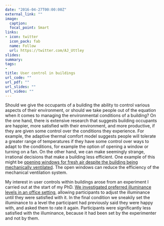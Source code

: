 ```yaml
---
date: "2016-04-27T00:00:00Z"
external_link: ""
image:
  caption:
  focal_point: Smart
links:
- icon: twitter
  icon_pack: fab
  name: Follow
  url: https://twitter.com/AJ_Uttley
slides: 
summary: 
tags:
- 
title: User control in buildings
url_code: ""
url_pdf: ""
url_slides: ""
url_video: ""
---
```


Should we give the occupants of a building the ability to control various aspects of their environment, or should we take people out of the equation when it comes to managing the environmental conditions of a building? On the one hand, there is extensive research that suggests building occupants are happier, more satisfied with their environment, and more productive, if they are given some control over the conditions they experience. For example, the adaptive thermal comfort model suggests people will tolerate a greater range of temperatures if they have some control over ways to adapt to the conditions, for example the option of opening a window or turning on a fan. On the other hand, we can make seemingly strange, irrational decisions that make a building less efficient. One example of this might be [opening windows for fresh air despite the building being mechanically ventilated](https://papers.ssrn.com/sol3/papers.cfm?abstract_id=3114262). The open windows can reduce the efficiency of the mechanical ventilation system.

My interest in user controls within buildings arose from an experiment I carried out at the start of my PhD. [We investigated preferred illuminance levels in an office setting](https://www.tandfonline.com/doi/full/10.1080/00038628.2012.724380), allowing participants to adjust the illuminance until they were satisfied with it. In the final condition we sneakily set the illuminance to a level the participant had previously said they were happy with, and asked them to rate it again. Participants were significantly less satisfied with the illuminance, because it had been set by the experimenter and not by them.



